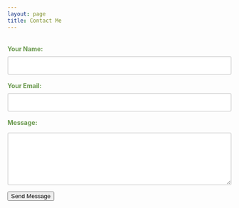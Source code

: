 ```yaml
---
layout: page
title: Contact Me
---
```


<form action="https://formspree.io/f/xeokrdqb" method="POST">
  <label>Your Name:</label>
  <input type="text" name="name" required>
  
  <label>Your Email:</label>
  <input type="email" name="_replyto" required>
  
  <label>Message:</label>
  <textarea name="message" rows="5" required></textarea>
  
  <button type="submit">Send Message</button>
</form>

<style>
  form {
    max-width: 600px;
    margin: 2rem auto;
    font-family: inherit;
  }
  label {
    display: block;
    margin: 1rem 0 0.5rem;
    color: #6a994e; /* Your green */
    font-weight: bold;
  }
  input, textarea {
    width: 100%;
    padding: 10px;
    border: 2px solid #ddd;
    border-radius: 4px;
    font-size: 16px;
  }
  button {
 /* Target ONLY the contact form submit button */
form[action="https://formspree.io/f/xeokrdqb"] button[type="submit"] {
  font-family: var(--header-font);
  font-weight: 800;
  line-height: 1.1;
  /* Keep existing styles */
  background: #6a994e;
  color: white;
  padding: 12px 25px;
  border: none;
  border-radius: 4px;
  cursor: pointer;
  transition: background 0.3s;
}

/* Hover state */
form[action="https://formspree.io/f/xeokrdqb"] button[type="submit"]:hover {
  background: #386641;
}
</style>

